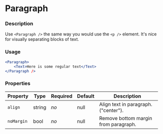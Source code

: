 # Paragraph

### Description
Use `<Paragraph />` the same way you would use the `<p />` element.
It's nice for visually separating blocks of text.

### Usage
```jsx
<Paragraph>
    <Text>Here is some regular text</Text>
</Paragraph />
```

### Properties
| Property | Type | Required | Default | Description |
| --- | --- | --- | --- | --- |
| `align` | string | *no* | null | Align text in paragraph. ("center"). |
| `noMargin` | bool | *no* | null | Remove bottom margin from paragraph. |

